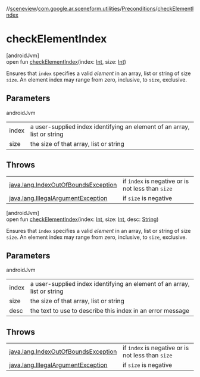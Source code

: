 //[sceneview](../../../index.md)/[com.google.ar.sceneform.utilities](../index.md)/[Preconditions](index.md)/[checkElementIndex](check-element-index.md)

# checkElementIndex

[androidJvm]\
open fun [checkElementIndex](check-element-index.md)(index: [Int](https://kotlinlang.org/api/latest/jvm/stdlib/kotlin/-int/index.html), size: [Int](https://kotlinlang.org/api/latest/jvm/stdlib/kotlin/-int/index.html))

Ensures that `index` specifies a valid *element* in an array, list or string of size `size`. An element index may range from zero, inclusive, to `size`, exclusive.

## Parameters

androidJvm

| | |
|---|---|
| index | a user-supplied index identifying an element of an array, list or string |
| size | the size of that array, list or string |

## Throws

| | |
|---|---|
| [java.lang.IndexOutOfBoundsException](https://developer.android.com/reference/kotlin/java/lang/IndexOutOfBoundsException.html) | if `index` is negative or is not less than `size` |
| [java.lang.IllegalArgumentException](https://developer.android.com/reference/kotlin/java/lang/IllegalArgumentException.html) | if `size` is negative |

[androidJvm]\
open fun [checkElementIndex](check-element-index.md)(index: [Int](https://kotlinlang.org/api/latest/jvm/stdlib/kotlin/-int/index.html), size: [Int](https://kotlinlang.org/api/latest/jvm/stdlib/kotlin/-int/index.html), desc: [String](https://developer.android.com/reference/kotlin/java/lang/String.html))

Ensures that `index` specifies a valid *element* in an array, list or string of size `size`. An element index may range from zero, inclusive, to `size`, exclusive.

## Parameters

androidJvm

| | |
|---|---|
| index | a user-supplied index identifying an element of an array, list or string |
| size | the size of that array, list or string |
| desc | the text to use to describe this index in an error message |

## Throws

| | |
|---|---|
| [java.lang.IndexOutOfBoundsException](https://developer.android.com/reference/kotlin/java/lang/IndexOutOfBoundsException.html) | if `index` is negative or is not less than `size` |
| [java.lang.IllegalArgumentException](https://developer.android.com/reference/kotlin/java/lang/IllegalArgumentException.html) | if `size` is negative |
